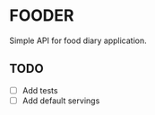 # FOODER

Simple API for food diary application.

## TODO

- [ ] Add tests
- [ ] Add default servings
